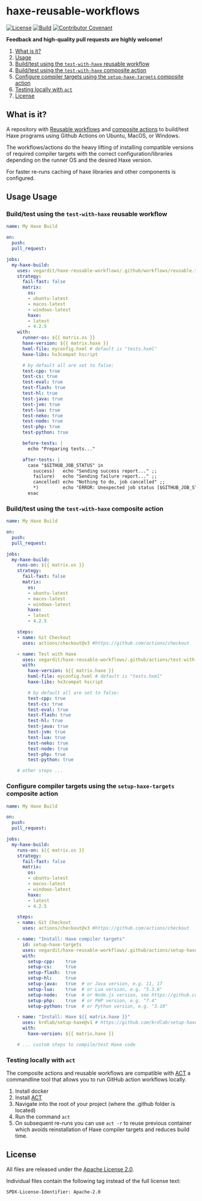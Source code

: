 # haxe-reusable-workflows

[![License](https://img.shields.io/github/license/vegardit/haxe-reusable-workflows.svg?label=license)](#license)
[![Build](https://github.com/vegardit/haxe-reusable-workflows/actions/workflows/test.reusable-workflow.yml/badge.svg)](https://github.com/vegardit/haxe-reusable-workflows/actions/workflows/test.reusable-workflow.yml)
[![Contributor Covenant](https://img.shields.io/badge/Contributor%20Covenant-v2.0%20adopted-ff69b4.svg)](CODE_OF_CONDUCT.md)


**Feedback and high-quality pull requests are highly welcome!**

1. [What is it?](#what-is-it)
1. [Usage](#usage)
  1. [Build/test using the `test-with-haxe` reusable workflow](#test-with-haxe-workflow)
  1. [Build/test using the `test-with-haxe` composite action](#test-with-haxe-action)
  1. [Configure compiler targets using the `setup-haxe-targets` composite action](#setup-haxe-targets-action)
  1. [Testing locally with `act`](#testing-locally)
1. [License](#license)

## <a name="what-is-it"></a>What is it?

A repository with [Reusable workflows](https://docs.github.com/en/actions/using-workflows/reusing-workflows) and
[composite actions](https://docs.github.com/en/actions/creating-actions/creating-a-composite-action) to build/test Haxe programs using Github Actions
on Ubuntu, MacOS, or Windows.

The workflows/actions do the heavy lifting of installing compatible versions of required compiler targets with the correct configuration/libraries depending on the runner OS and the desired Haxe version.

For faster re-runs caching of haxe libraries and other components is configured.


## Usage <a name="usage"></a>Usage

### <a name="test-with-haxe-workflow"></a>Build/test using the `test-with-haxe` reusable workflow

```yaml
name: My Haxe Build

on:
  push:
  pull_request:

jobs:
  my-haxe-build:
    uses: vegardit/haxe-reusable-workflows/.github/workflows/reusable.test-with-haxe.yml@v1
    strategy:
      fail-fast: false
      matrix:
        os:
        - ubuntu-latest
        - macos-latest
        - windows-latest
        haxe:
        - latest
        - 4.2.5
    with:
      runner-os: ${{ matrix.os }}
      haxe-version: ${{ matrix.haxe }}
      hxml-file: myconfig.hxml # default is "tests.hxml"
      haxe-libs: hx3compat hscript

      # by default all are set to false:
      test-cpp: true
      test-cs: true
      test-eval: true
      test-flash: true
      test-hl: true
      test-java: true
      test-jvm: true
      test-lua: true
      test-neko: true
      test-node: true
      test-php: true
      test-python: true

      before-tests: |
        echo "Preparing tests..."

      after-tests: |
        case "$GITHUB_JOB_STATUS" in
          success)   echo "Sending success report..." ;;
          failure)   echo "Sending failure report..." ;;
          cancelled) echo "Nothing to do, job cancelled" ;;
          *)         echo "ERROR: Unexpected job status [$GITHUB_JOB_STATUS]"; exit 1 ;;
        esac
```

### <a name="test-with-haxe-action"></a>Build/test using the `test-with-haxe` composite action

```yaml
name: My Haxe Build

on:
  push:
  pull_request:

jobs:
  my-haxe-build:
    runs-on: ${{ matrix.os }}
    strategy:
      fail-fast: false
      matrix:
        os:
        - ubuntu-latest
        - macos-latest
        - windows-latest
        haxe:
        - latest
        - 4.2.5

    steps:
    - name: Git Checkout
      uses: actions/checkout@v3 #https://github.com/actions/checkout

    - name: Test with Haxe
      uses: vegardit/haxe-reusable-workflows/.github/actions/test-with-haxe@v1
      with:
        haxe-version: ${{ matrix.haxe }}
        hxml-file: myconfig.hxml # default is "tests.hxml"
        haxe-libs: hx3compat hscript

        # by default all are set to false:
        test-cpp: true
        test-cs: true
        test-eval: true
        test-flash: true
        test-hl: true
        test-java: true
        test-jvm: true
        test-lua: true
        test-neko: true
        test-node: true
        test-php: true
        test-python: true

    # other steps ...
```


### <a name="setup-haxe-targets-action"></a>Configure compiler targets using the `setup-haxe-targets` composite action

```yaml
name: My Haxe Build

on:
  push:
  pull_request:

jobs:
  my-haxe-build:
    runs-on: ${{ matrix.os }}
    strategy:
      fail-fast: false
      matrix:
        os:
        - ubuntu-latest
        - macos-latest
        - windows-latest
        haxe:
        - latest
        - 4.2.5

    steps:
    - name: Git Checkout
      uses: actions/checkout@v3 #https://github.com/actions/checkout

    - name: "Install: Haxe compiler targets"
      id: setup-haxe-targets
      uses: vegardit/haxe-reusable-workflows/.github/actions/setup-haxe-targets@v1
      with:
        setup-cpp:    true
        setup-cs:     true
        setup-flash:  true
        setup-hl:     true
        setup-java:   true  # or Java version, e.g. 11, 17
        setup-lua:    true  # or Lua version, e.g. "5.3.6"
        setup-node:   true  # or Node.js version, see https://github.com/actions/setup-node/#supported-version-syntax
        setup-php:    true  # or PHP version, e.g. "7.4"
        setup-python: true  # or Python version, e.g. "3.10"

    - name: "Install: Haxe ${{ matrix.haxe }}"
      uses: krdlab/setup-haxe@v1 # https://github.com/krdlab/setup-haxe
      with:
        haxe-version: ${{ matrix.haxe }}

    # ... custom steps to compile/test Haxe code
```

### <a name="testing-locally"></a> Testing locally with `act`

The composite actions and reusable workflows are compatible with [ACT](https://github.com/nektos/act) a commandline tool that allows you to run
GitHub action workflows locally.

1. Install docker
1. Install [ACT](https://github.com/nektos/act)
1. Navigate into the root of your project (where the .github folder is located)
1. Run the command `act`
1. On subsequent re-runs you can use `act -r` to reuse previous container which avoids reinstallation of Haxe compiler targets and reduces build time.


## <a name="license"></a>License

All files are released under the [Apache License 2.0](LICENSE.txt).

Individual files contain the following tag instead of the full license text:
```
SPDX-License-Identifier: Apache-2.0
```
